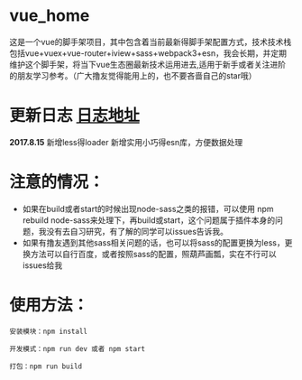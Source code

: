 # vue_home
这是一个vue的脚手架项目，其中包含着当前最新得脚手架配置方式，技术技术栈包括vue+vuex+vue-router+iview+sass+webpack3+esn，我会长期，并定期维护这个脚手架，将当下vue生态圈最新技术运用进去,适用于新手或者关注进阶的朋友学习参考。（广大撸友觉得能用上的，也不要吝啬自己的star哦）  

# 更新日志  [日志地址](https://github.com/aiyuekuang/vue_home/blob/master/doc/gengxin.md)
**2017.8.15**
新增less得loader
新增实用小巧得esn库，方便数据处理

# 注意的情况：
* 如果在build或者start的时候出现node-sass之类的报错，可以使用  npm rebuild node-sass来处理下，再build或start，这个问题属于插件本身的问题，我没有去自习研究，有了解的同学可以issues告诉我。
* 如果有撸友遇到其他sass相关问题的话，也可以将sass的配置更换为less，更换方法可以自行百度，或者按照sass的配置，照葫芦画瓢，实在不行可以issues给我  

# 使用方法：
    安装模块：npm install  
    
    开发模式：npm run dev 或者 npm start  

    打包：npm run build